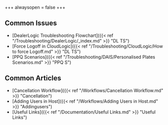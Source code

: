 +++
alwaysopen = false
+++



## Common Issues
- [DealerLogic Troubleshooting Flowchart]({{< ref "/Troubleshooting/DealerLogic/_index.md" >}} "DL TS")
- [Force Logoff in CloudLogic]({{< ref "/Troubleshooting/CloudLogic/How to force Logoff.md" >}} "DL TS")
- [PPQ Scenarios]({{< ref "/Troubleshooting/DAIS/Personalised Plates Scenarios.md" >}} "PPQ S")


## Common Articles
- [Cancellation Workflow]({{< ref "/Workflows/Cancellation Workflow.md" >}} "Cancellation")
- [Adding Users in Host]({{< ref "/Workflows/Adding Users in Host.md" >}} "Addingusers")
- [Useful Links]({{< ref "/Documentation/Useful Links.md" >}} "Useful Links")

